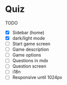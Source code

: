 # Quiz

TODO

- [x] Sidebar (home)
- [x] dark/light mode
- [ ] Start game screen
- [ ] Game description
- [ ] Game options
- [ ] Questions in mdx
- [ ] Question screen
- [ ] i18n
- [ ] Responsive until 1024px

